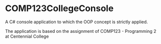 # COMP123CollegeConsole

A C# console application to which the OOP concept is strictly applied.

The application is based on the assignment of COMP123 - Programming 2 at Centennial College
